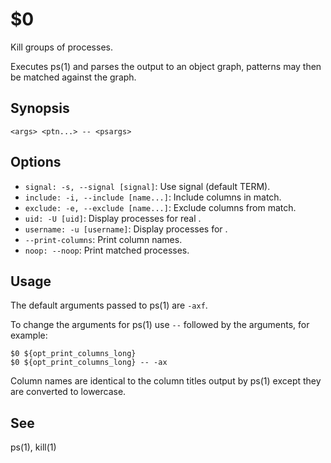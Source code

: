 $0
==

Kill groups of processes.

Executes ps(1) and parses the output to an object graph, patterns may then be matched against the graph.

## Synopsis

```synopsis
<args> <ptn...> -- <psargs> 
```

## Options

* `signal: -s, --signal [signal]`: Use signal (default TERM).
* `include: -i, --include [name...]`: Include columns in match.
* `exclude: -e, --exclude [name...]`: Exclude columns from match.
* `uid: -U [uid]`: Display processes for real <uid>.
* `username: -u [username]`: Display processes for <username>.
* `--print-columns`: Print column names.
* `noop: --noop`: Print matched processes.

## Usage

The default arguments passed to ps(1) are `-axf`.

To change the arguments for ps(1) use `--` followed by the arguments, for example:

```
$0 ${opt_print_columns_long}
$0 ${opt_print_columns_long} -- -ax
```

Column names are identical to the column titles output by ps(1) except they are converted to lowercase.

## See

ps(1), kill(1)
